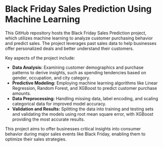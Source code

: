 # Black Friday Sales Prediction Using Machine Learning

This GitHub repository hosts the Black Friday Sales Prediction project, which utilizes machine learning to analyze customer purchasing behavior and predict sales. The project leverages past sales data to help businesses offer personalized deals and better understand their customers. 

Key aspects of the project include:

* **Data Analysis:** Examining customer demographics and purchase patterns to derive insights, such as spending tendencies based on gender, occupation, and city category.
* **Predictive Modeling:** Employing machine learning algorithms like Linear Regression, Random Forest, and XGBoost to predict customer purchase amounts.
* **Data Preprocessing:** Handling missing data, label encoding, and scaling categorical data for improved model accuracy.
* **Validation and Results:** Splitting the data into training and testing sets and validating the models using root mean square error, with XGBoost providing the most accurate results.

This project aims to offer businesses critical insights into consumer behavior during major sales events like Black Friday, enabling them to optimize their sales strategies​.
